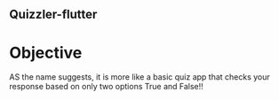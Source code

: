 ## Quizzler-flutter


# Objective


AS the name suggests, it is more like a basic quiz app that checks your response based on only two options True and False!!